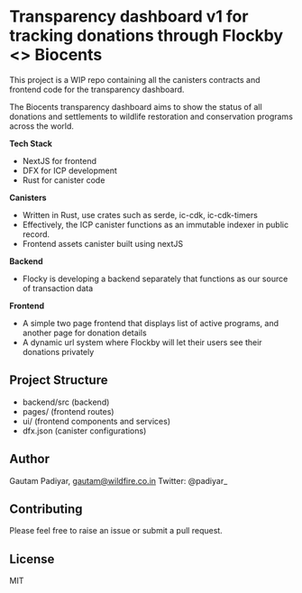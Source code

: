 # Transparency dashboard v1 for tracking donations through Flockby <> Biocents

This project is a WIP repo containing all the canisters contracts and frontend code for the transparency dashboard.

The Biocents transparency dashboard aims to show the status of all donations and settlements to wildlife restoration and conservation programs across the world.

**Tech Stack**

- NextJS for frontend
- DFX for ICP development
- Rust for canister code

**Canisters**

- Written in Rust, use crates such as serde, ic-cdk, ic-cdk-timers
- Effectively, the ICP canister functions as an immutable indexer in public record. 
- Frontend assets canister built using nextJS

**Backend**

- Flocky is developing a backend separately that functions as our source of transaction data

**Frontend**

- A simple two page frontend that displays list of active programs, and another page for donation details
- A dynamic url system where Flockby will let their users see their donations privately

## Project Structure

- backend/src (backend)
- pages/ (frontend routes)
- ui/ (frontend components and services)
- dfx.json (canister configurations)

## Author

Gautam Padiyar, gautam@wildfire.co.in
Twitter: @padiyar_

## Contributing

Please feel free to raise an issue or submit a pull request.

## License

MIT
